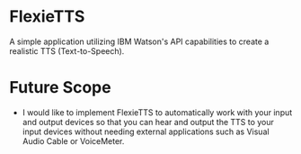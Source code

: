 # FlexieTTS

A simple application utilizing IBM Watson's API capabilities to create a realistic TTS (Text-to-Speech). 

# Future Scope

* I would like to implement FlexieTTS to automatically work with your input and output devices so that you can hear and output the TTS to your input devices without needing external applications such as Visual Audio Cable or VoiceMeter.
